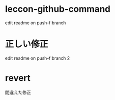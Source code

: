 # leccon-github-command

edit readme on push-f branch

# 正しい修正
edit readme on push-f branch 2

# revert
間違えた修正